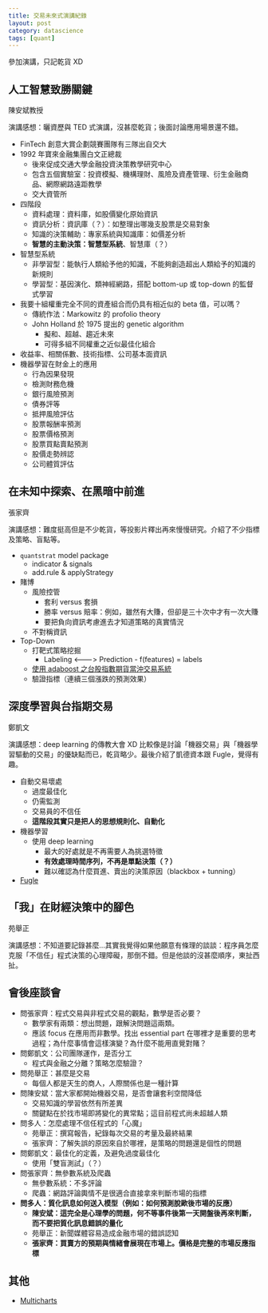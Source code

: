 ```yaml
---
title: 交易未來式演講紀錄
layout: post
category: datascience
tags: [quant]
---
```

參加演講，只記乾貨 XD

## 人工智慧致勝關鍵
陳安斌教授

演講感想：曬資歷與 TED 式演講，沒甚麼乾貨；後面討論應用場景還不錯。

- FinTech 創意大賞企劃競賽團隊有三隊出自交大
- 1992 年寶來金融集團白文正總裁
    - 後來促成交通大學金融投資決策教學研究中心
    - 包含五個實驗室：投資模擬、機構理財、風險及資產管理、衍生金融商品、網際網路遠距教學
    - 交大資管所
- 四階段
    - 資料處理：資料庫，如股價變化原始資訊
    - 資訊分析：資訊庫（？）：如整理出哪幾支股票是交易對象
    - 知識的決策輔助：專家系統與知識庫：如價差分析
    - **智慧的主動決策：智慧型系統**、智慧庫（？）
- 智慧型系統
    - 非學習型：能執行人類給予他的知識，不能夠創造超出人類給予的知識的新規則
    - 學習型：基因演化、類神經網路，搭配 bottom-up 或 top-down 的監督式學習
- 我要十組權重完全不同的資產組合而仍具有相近似的 beta 值，可以嗎？
    - 傳統作法：Markowitz 的 profolio theory
    - John Holland 於 1975 提出的 genetic algorithm
        - 擬和、超越、趨近未來
        - 可得多組不同權重之近似最佳化組合
- 收益率、相關係數、技術指標、公司基本面資訊
- 機器學習在財金上的應用
    - 行為因果發現
    - 檢測財務危機
    - 銀行風險預測
    - 債券評等
    - 抵押風險評估
    - 股票報酬率預測
    - 股票價格預測
    - 股票買點賣點預測
    - 股價走勢辨認
    - 公司體質評估

## 在未知中探索、在黑暗中前進
張家齊

演講感想：難度挺高但是不少乾貨，等投影片釋出再來慢慢研究。介紹了不少指標及策略、盲點等。

- ``quantstrat`` model package
    - indicator & signals
    - add.rule & applyStrategy
- 賭博
    - 風險控管
        - 套利 versus 套損
        - 勝率 versus 賠率：例如，雖然有大賺，但卻是三十次中才有一次大賺
        - 要把負向資訊考慮進去才知道策略的真實情況
    - 不對稱資訊
- Top-Down
    - 打靶式策略挖掘
        - Labeling <---> Prediction - f(features) = labels
    - [使用 adaboost 之台股指數期貨當沖交易系統](https://www.csie.ntu.edu.tw/~lyuu/theses/thesis_r95944016.pdf)
    - 驗證指標（連續三個漲跌的預測效果）

## 深度學習與台指期交易
鄭凱文

演講感想：deep learning 的傳教大會 XD 比較像是討論「機器交易」與「機器學習驅動的交易」的優缺點而已，乾貨略少。最後介紹了凱德資本跟 Fugle，覺得有趣。

- 自動交易壞處
    - 過度最佳化
    - 仍需監測
    - 交易員的不信任
    - **這階段其實只是把人的思想規則化、自動化**
- 機器學習
    - 使用 deep learning
        - 最大的好處就是不再需要人為挑選特徵
        - **有效處理時間序列，不再是單點決策（？）**
        - 難以確認為什麼買進、賣出的決策原因（blackbox + tunning）
- [Fugle](https://www.fugle.tw/)

## 「我」在財經決策中的腳色
苑舉正

演講感想：不知道要記錄甚麼...其實我覺得如果他願意有條理的談談：程序員怎麼克服「不信任」程式決策的心理障礙，那倒不錯。但是他談的沒甚麼順序，東扯西扯。

## 會後座談會

- 問張家齊：程式交易與非程式交易的觀點，數學是否必要？
    - 數學家有兩類：想出問題，跟解決問題這兩類。
    - 應該 focus 在應用而非數學。找出 essential part 在哪裡才是重要的思考過程；為什麼事情會這樣演變？為什麼不能用直覺對賭？
- 問鄭凱文：公司團隊運作，是否分工
    - 程式與金融之分離？策略怎麼驗證？
- 問苑舉正：甚麼是交易
    - 每個人都是天生的商人，人際關係也是一種計算
- 問陳安斌：當大家都開始機器交易，是否會讓套利空間降低
    - 交易知識的學習依然有所差異
    - 關鍵點在於找市場即將變化的異常點；這目前程式尚未超越人類
- 問多人：怎麼處理不信任程式的「心魔」
    - 苑舉正：撰寫報告，紀錄每次交易的考量及最終結果
    - 張家齊：了解失誤的原因來自於哪裡，是策略的問題還是個性的問題
- 問鄭凱文：最佳化的定義，及避免過度最佳化
    - 使用「雙盲測試」（？）
- 問張家齊：無參數系統及爬蟲
    - 無參數系統：不多評論
    - 爬蟲：網路評論輿情不是很適合直接拿來判斷市場的指標
- **問多人：質化訊息如何送入模型（例如：如何預測脫歐後市場的反應）**
    - **陳安斌：這完全是心理學的問題，何不等事件後第一天開盤後再來判斷，而不要把質化訊息錯誤的量化**
    - 苑舉正：新聞媒體容易造成金融市場的錯誤認知
    - **張家齊：買賣方的預期與情緒會展現在市場上。價格是完整的市場反應指標**

## 其他
- [Multicharts](http://www.multicharts.com.tw/)